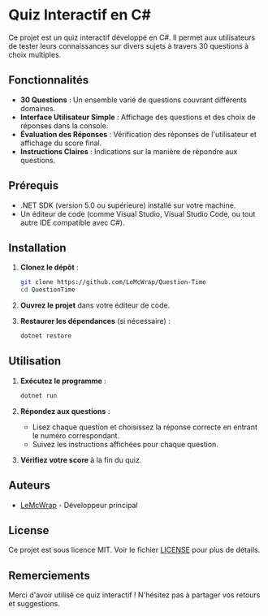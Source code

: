 # Quiz Interactif en C#

Ce projet est un quiz interactif développé en C#. Il permet aux utilisateurs de tester leurs connaissances sur divers sujets à travers 30 questions à choix multiples.

## Fonctionnalités

- **30 Questions** : Un ensemble varié de questions couvrant différents domaines.
- **Interface Utilisateur Simple** : Affichage des questions et des choix de réponses dans la console.
- **Évaluation des Réponses** : Vérification des réponses de l'utilisateur et affichage du score final.
- **Instructions Claires** : Indications sur la manière de répondre aux questions.

## Prérequis

- .NET SDK (version 5.0 ou supérieure) installé sur votre machine.
- Un éditeur de code (comme Visual Studio, Visual Studio Code, ou tout autre IDE compatible avec C#).

## Installation

1. **Clonez le dépôt** :
   ```bash
   git clone https://github.com/LeMcWrap/Question-Time
   cd QuestionTime
   ```

2. **Ouvrez le projet** dans votre éditeur de code.

3. **Restaurer les dépendances** (si nécessaire) :
   ```bash
   dotnet restore
   ```

## Utilisation

1. **Exécutez le programme** :
   ```bash
   dotnet run
   ```

2. **Répondez aux questions** :
   - Lisez chaque question et choisissez la réponse correcte en entrant le numéro correspondant.
   - Suivez les instructions affichées pour chaque question.

3. **Vérifiez votre score** à la fin du quiz.

## Auteurs

- [LeMcWrap](https://github.com/LeMcWrap) - Développeur principal

## License

Ce projet est sous licence MIT. Voir le fichier [LICENSE](LICENSE) pour plus de détails.

## Remerciements

Merci d'avoir utilisé ce quiz interactif ! N'hésitez pas à partager vos retours et suggestions.

